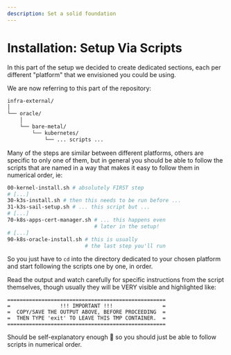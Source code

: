 ```yaml
---
description: Set a solid foundation
---
```


# Installation: Setup Via Scripts

In this part of the setup we decided to create dedicated sections, each per different "platform" that we envisioned you could be using.

We are now referring to this part of the repository:

```bash
infra-external/
│
└── oracle/
    │
    └── bare-metal/
        └── kubernetes/
            └── ... scripts ...
```

Many of the steps are similar between different platforms, others are specific to only one of them, but in general you should be able to follow the scripts that are named in a way that makes it easy to follow them in numerical order, ie:

```bash
00-kernel-install.sh # absolutely FIRST step
# [...]
30-k3s-install.sh # then this needs to be run before ...
31-k3s-sail-setup.sh # ... this script but ...
# [...]
70-k8s-apps-cert-manager.sh # ... this happens even 
                            # later in the setup!
# [...]
90-k8s-oracle-install.sh # this is usually 
                         # the last step you'll run
```

So you just have to `cd` into the directory dedicated to your chosen platform and start following the scripts one by one, in order.

Read the output and watch carefully for specific instructions from the script themselves, though usually they will be VERY visible and highlighted like:

```
===================================================
=                !!! IMPORTANT !!!                =
=  COPY/SAVE THE OUTPUT ABOVE, BEFORE PROCEEDING  =
=  THEN TYPE 'exit' TO LEAVE THIS TMP CONTAINER.  =
===================================================
```

Should be self-explanatory enough :grimacing: so you should just be able to follow scripts in numerical order.
